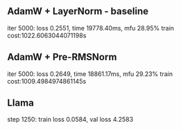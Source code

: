 ## AdamW + LayerNorm - baseline
iter 5000: loss 0.2551, time 19778.40ms, mfu 28.95%
train cost:1022.6063044071198s

## AdamW + Pre-RMSNorm
iter 5000: loss 0.2649, time 18861.17ms, mfu 29.23%
train cost:1009.4984974861145s



## Llama
step 1250: train loss 0.0584, val loss 4.2583
